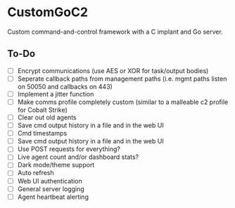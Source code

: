 # CustomGoC2
Custom command-and-control framework with a C implant and Go server.

## To-Do
- [ ] Encrypt communications (use AES or XOR for task/output bodies)
- [ ] Seperate callback paths from management paths (i.e. mgmt paths listen on 50050 and callbacks on 443)
- [ ] Implement a jitter function
- [ ] Make comms profile completely custom (similar to a malleable c2 profile for Cobalt Strike)
- [ ] Clear out old agents
- [ ] Save cmd output history in a file and in the web UI
- [ ] Cmd timestamps
- [ ] Save cmd output history in a file and in the web UI
- [ ] Use POST requests for everything?
- [ ] Live agent count and/or dashboard stats?
- [ ] Dark mode/theme support
- [ ] Auto refresh
- [ ] Web UI authentication
- [ ] General server logging
- [ ] Agent heartbeat alerting
